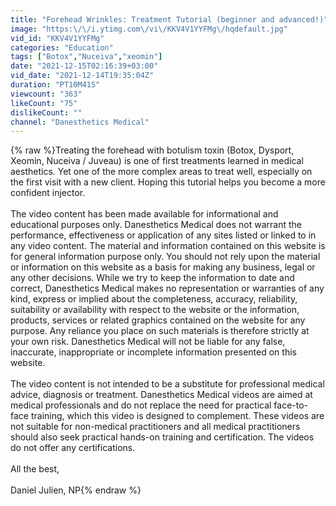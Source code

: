 ```yaml
---
title: "Forehead Wrinkles: Treatment Tutorial (beginner and advanced!)"
image: "https:\/\/i.ytimg.com\/vi\/KKV4V1YYFMg\/hqdefault.jpg"
vid_id: "KKV4V1YYFMg"
categories: "Education"
tags: ["Botox","Nuceiva","xeomin"]
date: "2021-12-15T02:16:39+03:00"
vid_date: "2021-12-14T19:35:04Z"
duration: "PT10M41S"
viewcount: "363"
likeCount: "75"
dislikeCount: ""
channel: "Danesthetics Medical"
---
```

{% raw %}Treating the forehead with botulism toxin (Botox, Dysport, Xeomin, Nuceiva / Juveau) is one of first treatments learned in medical aesthetics. Yet one of the more complex areas to treat well, especially on the first visit with a new client. Hoping  this tutorial helps you become a more confident injector.  <br /><br />The video content has been made available for informational and educational purposes only.  Danesthetics Medical does not warrant the performance, effectiveness or application of any sites listed or linked to in any video content.  The material and information contained on this website is for general information purpose only.  You should not rely upon the material or information on this website as a basis for making any business, legal or any other decisions.  While we try to keep the information to date and correct, Danesthetics Medical makes no representation or warranties of any kind, express or implied about the completeness, accuracy, reliability, suitability or availability with respect to the website or the information, products, services or related graphics contained on the website for any purpose.  Any reliance you place on such materials is therefore strictly at your own risk.  Danesthetics Medical will not be liable for any false, inaccurate, inappropriate or incomplete information presented on this website.<br /><br />The video content is not intended to be a substitute for professional medical advice, diagnosis or treatment. Danesthetics Medical videos are aimed at medical professionals and do not replace the need for practical face-to-face training, which this video is designed to complement. These videos are not suitable for non-medical practitioners and all medical practitioners should also seek practical hands-on training and certification.  The videos do not offer any certifications. <br /><br />All the best, <br /><br />Daniel Julien, NP{% endraw %}
